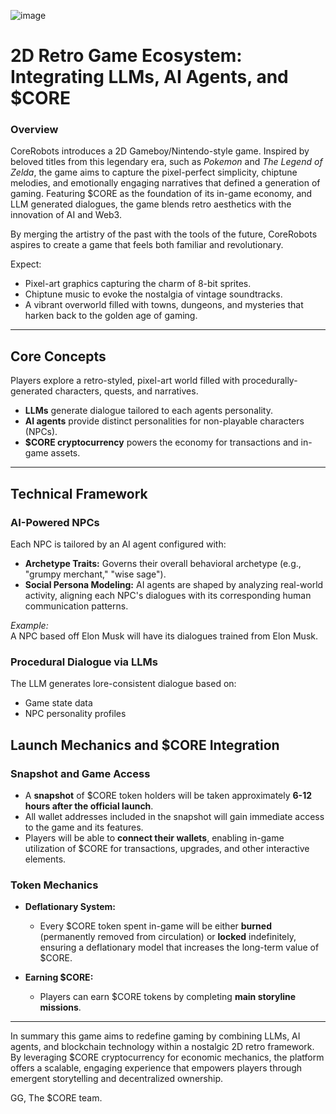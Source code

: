 
![image](https://github.com/user-attachments/assets/2d8f6c75-3d29-4f18-9b39-b36daf4e9cb0)

# 2D Retro Game Ecosystem: Integrating LLMs, AI Agents, and $CORE  
  
### Overview   

CoreRobots introduces a 2D Gameboy/Nintendo-style game. Inspired by beloved titles from this legendary era, such as *Pokemon* and *The Legend of Zelda*, the game aims to capture the pixel-perfect simplicity, chiptune melodies, and emotionally engaging narratives that defined a generation of gaming. Featuring $CORE as the foundation of its in-game economy, and LLM generated dialogues, the game blends retro aesthetics with the innovation of AI and Web3. 

By merging the artistry of the past with the tools of the future, CoreRobots aspires to create a game that feels both familiar and revolutionary.  

Expect:  
- Pixel-art graphics capturing the charm of 8-bit sprites.  
- Chiptune music to evoke the nostalgia of vintage soundtracks.  
- A vibrant overworld filled with towns, dungeons, and mysteries that harken back to the golden age of gaming.  
  
---

## Core Concepts  
Players explore a retro-styled, pixel-art world filled with procedurally-generated characters, quests, and narratives.  

- **LLMs** generate dialogue tailored to each agents personality.  
- **AI agents** provide distinct personalities for non-playable characters (NPCs).  
- **$CORE cryptocurrency** powers the economy for transactions and in-game assets.  

---

## Technical Framework  

### AI-Powered NPCs  
Each NPC is tailored by an AI agent configured with:  
- **Archetype Traits:** Governs their overall behavioral archetype (e.g., "grumpy merchant," "wise sage").    
- **Social Persona Modeling:** AI agents are shaped by analyzing real-world activity, aligning each NPC's dialogues with its corresponding human communication patterns.  

*Example:*  
A NPC based off Elon Musk will have its dialogues trained from Elon Musk.  

### Procedural Dialogue via LLMs  
The LLM generates lore-consistent dialogue based on:  
- Game state data  
- NPC personality profiles  

## **Launch Mechanics and $CORE Integration**

### **Snapshot and Game Access**  
- A **snapshot** of $CORE token holders will be taken approximately **6-12 hours after the official launch**.  
- All wallet addresses included in the snapshot will gain immediate access to the game and its features.  
- Players will be able to **connect their wallets**, enabling in-game utilization of $CORE for transactions, upgrades, and other interactive elements.  

### **Token Mechanics**  
- **Deflationary System:**  
  - Every $CORE token spent in-game will be either **burned** (permanently removed from circulation) or **locked** indefinitely, ensuring a deflationary model that increases the long-term value of $CORE.  

- **Earning $CORE:**  
  - Players can earn $CORE tokens by completing **main storyline missions**.   

---
  
In summary this game aims to redefine gaming by combining LLMs, AI agents, and blockchain technology within a nostalgic 2D retro framework. By leveraging $CORE cryptocurrency for economic mechanics, the platform offers a scalable, engaging experience that empowers players through emergent storytelling and decentralized ownership.  

GG,
The $CORE team.
